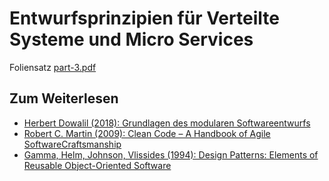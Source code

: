 # Entwurfsprinzipien für Verteilte Systeme und Micro Services

Foliensatz [part-3.pdf](https://github.com/phd4hsma/HSMA/blob/main/03%20-%20Entwurfsprinzipien%20f%C3%BCr%20Verteilte%20Systeme%20und%20Micro%20Services/part-3.pdf)

## Zum Weiterlesen
- [Herbert Dowalil (2018): Grundlagen des modularen Softwareentwurfs](https://www.amazon.de/Grundlagen-modularen-Softwareentwurfs-Makro-Architekturen-Microservices/dp/3446455094)
- [Robert C. Martin (2009): Clean Code – A Handbook of Agile SoftwareCraftsmanship](https://www.amazon.de/Clean-Code-Handbook-Software-Craftsmanship-ebook/dp/B001GSTOAM)
- [Gamma, Helm, Johnson, Vlissides (1994): Design Patterns: Elements of Reusable Object-Oriented Software](https://www.amazon.de/Patterns-Elements-Reusable-Object-Oriented-Software/dp/0201633612)
